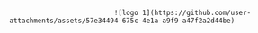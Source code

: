                               ![logo 1](https://github.com/user-attachments/assets/57e34494-675c-4e1a-a9f9-a47f2a2d44be)
